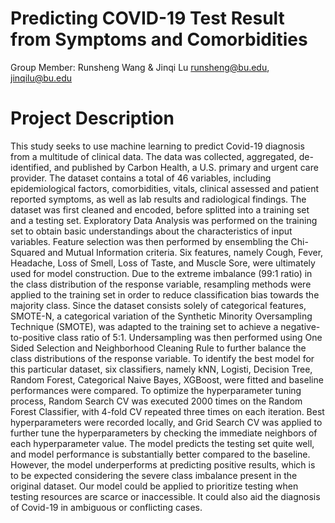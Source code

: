 # Predicting COVID-19 Test Result from Symptoms and Comorbidities

Group Member: Runsheng Wang & Jinqi Lu
runsheng@bu.edu, jinqilu@bu.edu

# Project Description
This study seeks to use machine learning to predict Covid-19 diagnosis from a multitude of clinical data. The data was collected, aggregated, de-identified, and published by Carbon Health, a U.S. primary and urgent care provider. The dataset contains a total of 46 variables, including epidemiological factors, comorbidities, vitals, clinical assessed and patient reported symptoms, as well as lab results and radiological findings. The dataset was first cleaned and encoded, before splitted into a training set and a testing set. Exploratory Data Analysis was performed on the training set to obtain basic understandings about the characteristics of input variables. Feature selection was then performed by ensembling the Chi-Squared and Mutual Information criteria. Six features, namely Cough, Fever, Headache, Loss of Smell, Loss of Taste, and Muscle Sore, were ultimately used for model construction. Due to the extreme imbalance (99:1 ratio) in the class distribution of the response variable, resampling methods were applied to the training set in order to reduce classification bias towards the majority class. Since the dataset consists solely of categorical features, SMOTE-N, a categorical variation of the Synthetic Minority Oversampling Technique (SMOTE), was adapted to the training set to achieve a negative-to-positive class ratio of 5:1. Undersampling was then performed using One Sided Selection and Neighborhood Cleaning Rule to further balance the class distributions of the response variable. To identify the best model for this particular dataset, six classifiers, namely kNN, Logisti, Decision Tree, Random Forest, Categorical Naive Bayes, XGBoost, were fitted and baseline performances were compared. To optimize the hyperparameter tuning process, Random Search CV was executed 2000 times on the Random Forest Classifier, with 4-fold CV repeated three times on each iteration. Best hyperparameters were recorded locally, and Grid Search CV was applied to further tune the hyperparameters by checking the immediate neighbors of each hyperparameter value. The model predicts the testing set quite well, and model performance is substantially better compared to the baseline. However, the model underperforms at predicting positive results, which is to be expected considering the severe class imbalance present in the original dataset. Our model could be applied to prioritize testing when testing resources are scarce or inaccessible. It could also aid the diagnosis of Covid-19 in ambiguous or conflicting cases.


